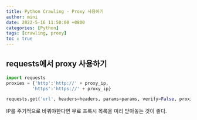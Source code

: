 ```yaml
---
title: Python Crawling - Proxy 사용하기
author: mini
date: 2022-5-16 11:50:00 +0800
categories: [Python]
tags: [crawling, proxy]
toc : true
---
```


## requests에서 proxy 사용하기
```python
import requests
proxies = {'http':'http://' + proxy_ip,
		  'https':'https://' + proxy_ip}

requests.get('url', headers=headers, params=params, verify=False, proxies=proxies)
```
IP를 주기적으로 바꿔야한다면 무료 프록시 목록을 미리 받아놓는 것이 좋다.
